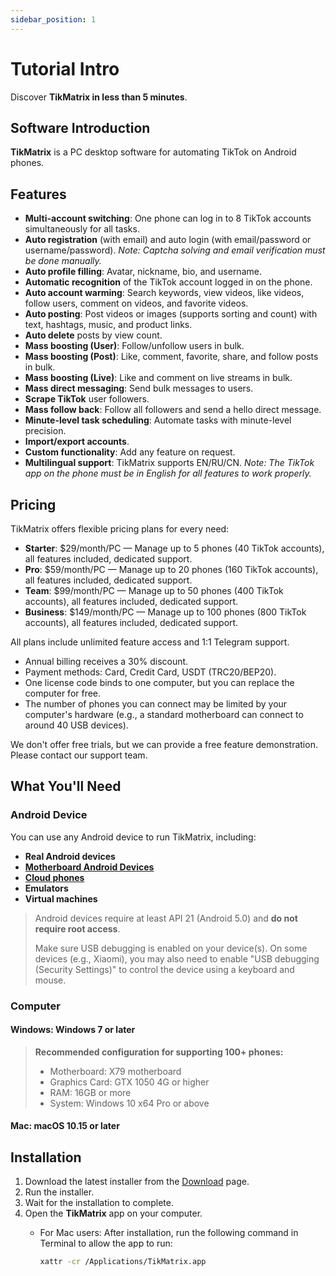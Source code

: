 ```yaml
---
sidebar_position: 1
---
```


# Tutorial Intro

Discover **TikMatrix in less than 5 minutes**.

## Software Introduction

**TikMatrix** is a PC desktop software for automating TikTok on Android phones.

## Features

- **Multi-account switching**: One phone can log in to 8 TikTok accounts simultaneously for all tasks.
- **Auto registration** (with email) and auto login (with email/password or username/password). *Note: Captcha solving and email verification must be done manually.*
- **Auto profile filling**: Avatar, nickname, bio, and username.
- **Automatic recognition** of the TikTok account logged in on the phone.
- **Auto account warming**: Search keywords, view videos, like videos, follow users, comment on videos, and favorite videos.
- **Auto posting**: Post videos or images (supports sorting and count) with text, hashtags, music, and product links.
- **Auto delete** posts by view count.
- **Mass boosting (User)**: Follow/unfollow users in bulk.
- **Mass boosting (Post)**: Like, comment, favorite, share, and follow posts in bulk.
- **Mass boosting (Live)**: Like and comment on live streams in bulk.
- **Mass direct messaging**: Send bulk messages to users.
- **Scrape TikTok** user followers.
- **Mass follow back**: Follow all followers and send a hello direct message.
- **Minute-level task scheduling**: Automate tasks with minute-level precision.
- **Import/export accounts**.
- **Custom functionality**: Add any feature on request.
- **Multilingual support**: TikMatrix supports EN/RU/CN. *Note: The TikTok app on the phone must be in English for all features to work properly.*

## Pricing

TikMatrix offers flexible pricing plans for every need:

- **Starter**: $29/month/PC — Manage up to 5 phones (40 TikTok accounts), all features included, dedicated support.
- **Pro**: $59/month/PC — Manage up to 20 phones (160 TikTok accounts), all features included, dedicated support.
- **Team**: $99/month/PC — Manage up to 50 phones (400 TikTok accounts), all features included, dedicated support.
- **Business**: $149/month/PC — Manage up to 100 phones (800 TikTok accounts), all features included, dedicated support.

All plans include unlimited feature access and 1:1 Telegram support.

- Annual billing receives a 30% discount.
- Payment methods: Card, Credit Card, USDT (TRC20/BEP20).
- One license code binds to one computer, but you can replace the computer for free.
- The number of phones you can connect may be limited by your computer's hardware (e.g., a standard motherboard can connect to around 40 USB devices).

We don't offer free trials, but we can provide a free feature demonstration. Please contact our support team.

## What You'll Need

### Android Device

You can use any Android device to run TikMatrix, including:

- **Real Android devices**
- **[Motherboard Android Devices](http://www.niaozun.shop?cid=934ec2fe)**
- **[Cloud phones](https://www.geelark.cn?invite_code=XHY6a8)**
- **Emulators**
- **Virtual machines**

> Android devices require at least API 21 (Android 5.0) and **do not require root access**.
>
> Make sure USB debugging is enabled on your device(s).
> On some devices (e.g., Xiaomi), you may also need to enable "USB debugging (Security Settings)" to control the device using a keyboard and mouse.

### Computer

#### Windows: Windows 7 or later

> **Recommended configuration for supporting 100+ phones:**
>
> - Motherboard: X79 motherboard
> - Graphics Card: GTX 1050 4G or higher
> - RAM: 16GB or more
> - System: Windows 10 x64 Pro or above

#### Mac: macOS 10.15 or later

## Installation

1. Download the latest installer from the [Download](https://tikmatrix.com/Download) page.
2. Run the installer.
3. Wait for the installation to complete.
4. Open the **TikMatrix** app on your computer.
   - For Mac users: After installation, run the following command in Terminal to allow the app to run:

     ```bash
     xattr -cr /Applications/TikMatrix.app
     ```
